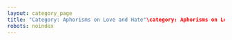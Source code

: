 ```yaml
---
layout: category_page
title: "Category: Aphorisms on Love and Hate"\category: Aphorisms on Love and Hate
robots: noindex
---
```

